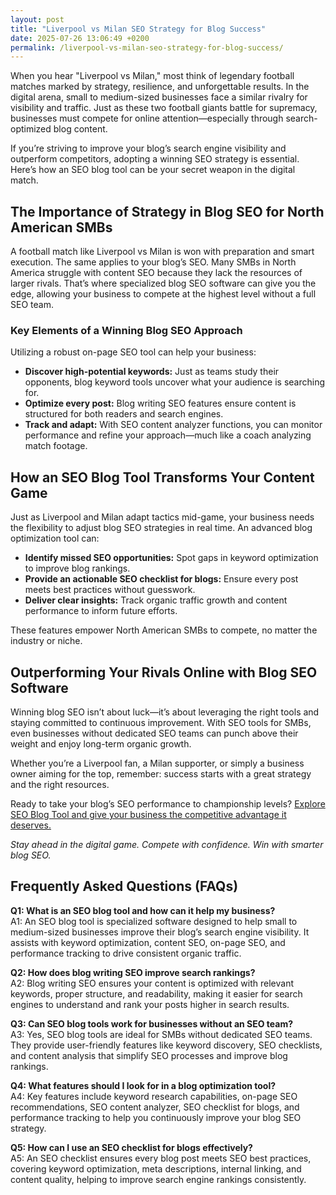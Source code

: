 ```yaml
---
layout: post
title: "Liverpool vs Milan SEO Strategy for Blog Success"
date: 2025-07-26 13:06:49 +0200
permalink: /liverpool-vs-milan-seo-strategy-for-blog-success/
---
```

When you hear "Liverpool vs Milan," most think of legendary football matches marked by strategy, resilience, and unforgettable results. In the digital arena, small to medium-sized businesses face a similar rivalry for visibility and traffic. Just as these two football giants battle for supremacy, businesses must compete for online attention—especially through search-optimized blog content.

If you’re striving to improve your blog’s search engine visibility and outperform competitors, adopting a winning SEO strategy is essential. Here’s how an SEO blog tool can be your secret weapon in the digital match.

## The Importance of Strategy in Blog SEO for North American SMBs

A football match like Liverpool vs Milan is won with preparation and smart execution. The same applies to your blog’s SEO. Many SMBs in North America struggle with content SEO because they lack the resources of larger rivals. That’s where specialized blog SEO software can give you the edge, allowing your business to compete at the highest level without a full SEO team.

### Key Elements of a Winning Blog SEO Approach

Utilizing a robust on-page SEO tool can help your business:

- **Discover high-potential keywords:** Just as teams study their opponents, blog keyword tools uncover what your audience is searching for.
- **Optimize every post:** Blog writing SEO features ensure content is structured for both readers and search engines.
- **Track and adapt:** With SEO content analyzer functions, you can monitor performance and refine your approach—much like a coach analyzing match footage.

## How an SEO Blog Tool Transforms Your Content Game

Just as Liverpool and Milan adapt tactics mid-game, your business needs the flexibility to adjust blog SEO strategies in real time. An advanced blog optimization tool can:

- **Identify missed SEO opportunities:** Spot gaps in keyword optimization to improve blog rankings.
- **Provide an actionable SEO checklist for blogs:** Ensure every post meets best practices without guesswork.
- **Deliver clear insights:** Track organic traffic growth and content performance to inform future efforts.

These features empower North American SMBs to compete, no matter the industry or niche.

## Outperforming Your Rivals Online with Blog SEO Software

Winning blog SEO isn’t about luck—it’s about leveraging the right tools and staying committed to continuous improvement. With SEO tools for SMBs, even businesses without dedicated SEO teams can punch above their weight and enjoy long-term organic growth.

Whether you’re a Liverpool fan, a Milan supporter, or simply a business owner aiming for the top, remember: success starts with a great strategy and the right resources.

Ready to take your blog’s SEO performance to championship levels? [Explore SEO Blog Tool and give your business the competitive advantage it deserves.](https://seoblogtool.com/)

*Stay ahead in the digital game. Compete with confidence. Win with smarter blog SEO.*

## Frequently Asked Questions (FAQs)

**Q1: What is an SEO blog tool and how can it help my business?**  
A1: An SEO blog tool is specialized software designed to help small to medium-sized businesses improve their blog’s search engine visibility. It assists with keyword optimization, content SEO, on-page SEO, and performance tracking to drive consistent organic traffic.

**Q2: How does blog writing SEO improve search rankings?**  
A2: Blog writing SEO ensures your content is optimized with relevant keywords, proper structure, and readability, making it easier for search engines to understand and rank your posts higher in search results.

**Q3: Can SEO blog tools work for businesses without an SEO team?**  
A3: Yes, SEO blog tools are ideal for SMBs without dedicated SEO teams. They provide user-friendly features like keyword discovery, SEO checklists, and content analysis that simplify SEO processes and improve blog rankings.

**Q4: What features should I look for in a blog optimization tool?**  
A4: Key features include keyword research capabilities, on-page SEO recommendations, SEO content analyzer, SEO checklist for blogs, and performance tracking to help you continuously improve your blog SEO strategy.

**Q5: How can I use an SEO checklist for blogs effectively?**  
A5: An SEO checklist ensures every blog post meets SEO best practices, covering keyword optimization, meta descriptions, internal linking, and content quality, helping to improve search engine rankings consistently.

<script type="application/ld+json">
{
  "@context": "https://schema.org",
  "@type": "BlogPosting",
  "headline": "Liverpool vs Milan SEO Strategy for Blog Success",
  "description": "Discover how small to medium-sized businesses can leverage an SEO blog tool to improve blog SEO, keyword optimization, and content performance for better search engine visibility.",
  "author": {
    "@type": "Person",
    "name": "SEO Blog Tool"
  },
  "publisher": {
    "@type": "Person",
    "name": "SEO Blog Tool"
  },
  "datePublished": "2024-06-01",
  "mainEntityOfPage": {
    "@type": "WebPage",
    "@id": "https://seoblogtool.com/liverpool-vs-milan-seo-strategy-for-blog-success"
  },
  "url": "https://seoblogtool.com/liverpool-vs-milan-seo-strategy-for-blog-success",
  "inLanguage": "en-US"
}
</script>

<script type="application/ld+json">
{
  "@context": "https://schema.org",
  "@type": "FAQPage",
  "mainEntity": [
    {
      "@type": "Question",
      "name": "What is an SEO blog tool and how can it help my business?",
      "acceptedAnswer": {
        "@type": "Answer",
        "text": "An SEO blog tool is specialized software designed to help small to medium-sized businesses improve their blog’s search engine visibility. It assists with keyword optimization, content SEO, on-page SEO, and performance tracking to drive consistent organic traffic."
      }
    },
    {
      "@type": "Question",
      "name": "How does blog writing SEO improve search rankings?",
      "acceptedAnswer": {
        "@type": "Answer",
        "text": "Blog writing SEO ensures your content is optimized with relevant keywords, proper structure, and readability, making it easier for search engines to understand and rank your posts higher in search results."
      }
    },
    {
      "@type": "Question",
      "name": "Can SEO blog tools work for businesses without an SEO team?",
      "acceptedAnswer": {
        "@type": "Answer",
        "text": "Yes, SEO blog tools are ideal for SMBs without dedicated SEO teams. They provide user-friendly features like keyword discovery, SEO checklists, and content analysis that simplify SEO processes and improve blog rankings."
      }
    },
    {
      "@type": "Question",
      "name": "What features should I look for in a blog optimization tool?",
      "acceptedAnswer": {
        "@type": "Answer",
        "text": "Key features include keyword research capabilities, on-page SEO recommendations, SEO content analyzer, SEO checklist for blogs, and performance tracking to help you continuously improve your blog SEO strategy."
      }
    },
    {
      "@type": "Question",
      "name": "How can I use an SEO checklist for blogs effectively?",
      "acceptedAnswer": {
        "@type": "Answer",
        "text": "An SEO checklist ensures every blog post meets SEO best practices, covering keyword optimization, meta descriptions, internal linking, and content quality, helping to improve search engine rankings consistently."
      }
    }
  ]
}
</script>